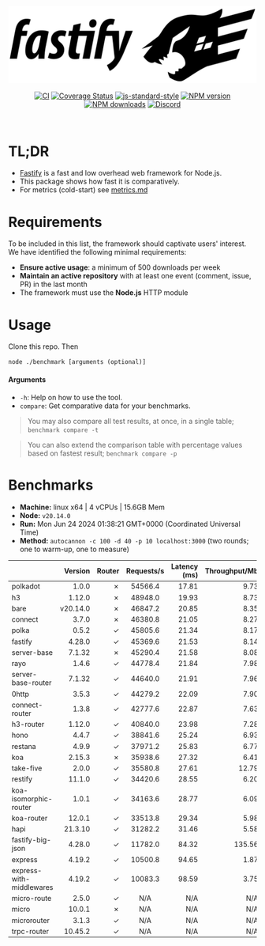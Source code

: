 <div align="center">
  <img src="https://github.com/fastify/graphics/raw/HEAD/fastify-landscape-outlined.svg" width="650" height="auto"/>
</div>

<div align="center">

[![CI](https://github.com/fastify/fastify/workflows/ci/badge.svg)](https://github.com/fastify/fastify/actions/workflows/ci.yml)
[![Coverage Status](https://coveralls.io/repos/github/fastify/fastify/badge.svg?branch=master)](https://coveralls.io/github/fastify/fastify?branch=master)
[![js-standard-style](https://img.shields.io/badge/code%20style-standard-brightgreen.svg?style=flat)](http://standardjs.com/)
[![NPM version](https://img.shields.io/npm/v/fastify.svg?style=flat)](https://www.npmjs.com/package/fastify)
[![NPM downloads](https://img.shields.io/npm/dm/fastify.svg?style=flat)](https://www.npmjs.com/package/fastify) [![Discord](https://img.shields.io/discord/725613461949906985)](https://discord.gg/fastify)

</div>
<br />

# TL;DR

* [Fastify](https://github.com/fastify/fastify) is a fast and low overhead web framework for Node.js.
* This package shows how fast it is comparatively.
* For metrics (cold-start) see [metrics.md](./METRICS.md)

# Requirements

To be included in this list, the framework should captivate users' interest. We have identified the following minimal requirements:
- **Ensure active usage**: a minimum of 500 downloads per week
- **Maintain an active repository** with at least one event (comment, issue, PR) in the last month
- The framework must use the **Node.js** HTTP module

# Usage

Clone this repo. Then 

```
node ./benchmark [arguments (optional)]
```

#### Arguments

* `-h`: Help on how to use the tool.
* `compare`: Get comparative data for your benchmarks.

> You may also compare all test results, at once, in a single table; `benchmark compare -t`

> You can also extend the comparison table with percentage values based on fastest result; `benchmark compare -p`
# Benchmarks

* __Machine:__ linux x64 | 4 vCPUs | 15.6GB Mem
* __Node:__ `v20.14.0`
* __Run:__ Mon Jun 24 2024 01:38:21 GMT+0000 (Coordinated Universal Time)
* __Method:__ `autocannon -c 100 -d 40 -p 10 localhost:3000` (two rounds; one to warm-up, one to measure)

|                          | Version  | Router | Requests/s | Latency (ms) | Throughput/Mb |
| :--                      | --:      | --:    | :-:        | --:          | --:           |
| polkadot                 | 1.0.0    | ✗      | 54566.4    | 17.81        | 9.73          |
| h3                       | 1.12.0   | ✗      | 48948.0    | 19.93        | 8.73          |
| bare                     | v20.14.0 | ✗      | 46847.2    | 20.85        | 8.35          |
| connect                  | 3.7.0    | ✗      | 46380.8    | 21.05        | 8.27          |
| polka                    | 0.5.2    | ✓      | 45805.6    | 21.34        | 8.17          |
| fastify                  | 4.28.0   | ✓      | 45369.6    | 21.53        | 8.14          |
| server-base              | 7.1.32   | ✗      | 45290.4    | 21.58        | 8.08          |
| rayo                     | 1.4.6    | ✓      | 44778.4    | 21.84        | 7.98          |
| server-base-router       | 7.1.32   | ✓      | 44640.0    | 21.91        | 7.96          |
| 0http                    | 3.5.3    | ✓      | 44279.2    | 22.09        | 7.90          |
| connect-router           | 1.3.8    | ✓      | 42777.6    | 22.87        | 7.63          |
| h3-router                | 1.12.0   | ✓      | 40840.0    | 23.98        | 7.28          |
| hono                     | 4.4.7    | ✓      | 38841.6    | 25.24        | 6.93          |
| restana                  | 4.9.9    | ✓      | 37971.2    | 25.83        | 6.77          |
| koa                      | 2.15.3   | ✗      | 35938.6    | 27.32        | 6.41          |
| take-five                | 2.0.0    | ✓      | 35580.8    | 27.61        | 12.79         |
| restify                  | 11.1.0   | ✓      | 34420.6    | 28.55        | 6.20          |
| koa-isomorphic-router    | 1.0.1    | ✓      | 34163.6    | 28.77        | 6.09          |
| koa-router               | 12.0.1   | ✓      | 33513.8    | 29.34        | 5.98          |
| hapi                     | 21.3.10  | ✓      | 31282.2    | 31.46        | 5.58          |
| fastify-big-json         | 4.28.0   | ✓      | 11782.0    | 84.32        | 135.56        |
| express                  | 4.19.2   | ✓      | 10500.8    | 94.65        | 1.87          |
| express-with-middlewares | 4.19.2   | ✓      | 10083.3    | 98.59        | 3.75          |
| micro-route              | 2.5.0    | ✓      | N/A        | N/A          | N/A           |
| micro                    | 10.0.1   | ✗      | N/A        | N/A          | N/A           |
| microrouter              | 3.1.3    | ✓      | N/A        | N/A          | N/A           |
| trpc-router              | 10.45.2  | ✓      | N/A        | N/A          | N/A           |

